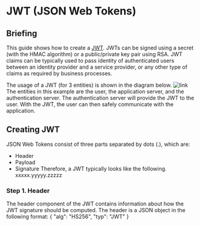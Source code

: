 # JWT (JSON Web Tokens)
## Briefing
This guide shows how to create a [JWT](http://https://jwt.io/). JWTs can be signed using a secret (with the HMAC algorithm) or a public/private key pair using RSA. JWT claims can be typically used to pass identity of authenticated users between an identity provider and a service provider, or any other type of claims as required by business processes.

The usage of a JWT (for 3 entities) is shown in the diagram below. 
![link](https://cdn-images-1.medium.com/max/1000/1*SSXUQJ1dWjiUrDoKaaiGLA.png)
The entities in this example are the user, the application server, and the authentication server. The authentication server will provide the JWT to the user. With the JWT, the user can then safely communicate with the application.

## Creating JWT
JSON Web Tokens consist of three parts separated by dots (.), which are:
* Header
* Payload
* Signature
Therefore, a JWT typically looks like the following.
    xxxxx.yyyyy.zzzzz
    
### Step 1. Header
The header component of the JWT contains information about how the JWT signature should be computed. The header is a JSON object in the following format:
    {
        "alg": "HS256",
        "typ": "JWT"
    }





